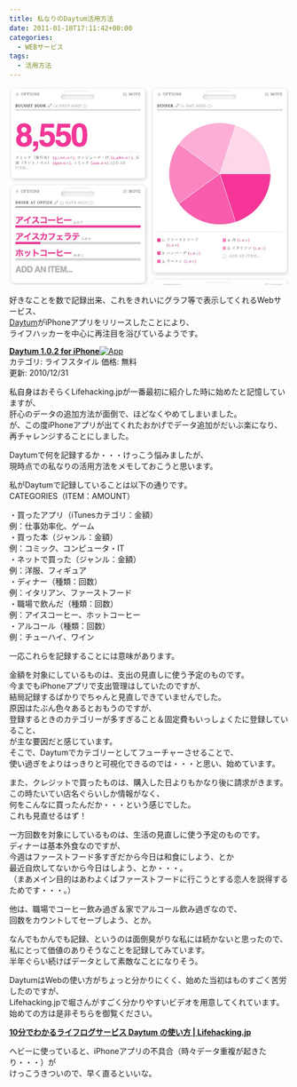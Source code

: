```yaml
---
title: 私なりのDaytum活用方法
date: 2011-01-10T17:11:42+00:00
categories:
  - WEBサービス
tags:
  - 活用方法
---
```

![Daytum](./DAYTUM.jpg)

好きなことを数で記録出来、これをきれいにグラフ等で表示してくれるWebサービス、  
[Daytum][1]がiPhoneアプリをリリースしたことにより、  
ライフハッカーを中心に再注目を浴びているようです。

<div class="AppInfo">
  <img class="alignleft" src="http://a1.phobos.apple.com/us/r1000/007/Purple/75/06/4c/mzi.muvgjxmr.75x75-65.jpg" alt="" width="60" align="left" /><a rel="nofollow" href="http://itunes.apple.com/jp/app/daytum/id352646537?mt=8&#038;uo=4&#038;at=11l9Ag" target="_blank"><strong>Daytum 1.0.2 for iPhone</strong></a><a rel="nofollow" href="http://itunes.apple.com/jp/app/daytum/id352646537?mt=8&#038;uo=4&#038;at=11l9Ag" target="_blank"><img src="http://ax.phobos.apple.com.edgesuite.net/images/web/linkmaker/badge_appstore-sm.gif" alt="App" /></a><br /> カテゴリ: ライフスタイル 価格: 無料<br /> 更新: 2010/12/31<br style="clear: both;" />
</div>

私自身はおそらくLifehacking.jpが一番最初に紹介した時に始めたと記憶していますが、  
肝心のデータの追加方法が面倒で、ほどなくやめてしまいました。  
が、この度iPhoneアプリが出てくれたおかげでデータ追加がだいぶ楽になり、  
再チャレンジすることにしました。

Daytumで何を記録するか・・・けっこう悩みましたが、  
現時点での私なりの活用方法をメモしておこうと思います。

私がDaytumで記録していることは以下の通りです。  
CATEGORIES（ITEM：AMOUNT）

・買ったアプリ（iTunesカテゴリ：金額）  
例：仕事効率化、ゲーム  
・買った本（ジャンル：金額）  
例：コミック、コンピュータ・IT  
・ネットで買った（ジャンル：金額）  
例：洋服、フィギュア  
・ディナー（種類：回数）  
例：イタリアン、ファーストフード  
・職場で飲んだ（種類：回数）  
例：アイスコーヒー、ホットコーヒー  
・アルコール（種類：回数）  
例：チューハイ、ワイン

一応これらを記録することには意味があります。

金額を対象にしているものは、支出の見直しに使う予定のものです。  
今までもiPhoneアプリで支出管理はしていたのですが、  
結局記録するばかりでちゃんと見直しできていませんでした。  
原因はたぶん色々あるとおもうのですが、  
登録するときのカテゴリーが多すぎること＆固定費もいっしょくたに登録していること、  
が主な要因だと感じています。  
そこで、Daytumでカテゴリーとしてフューチャーさせることで、  
使い過ぎをよりはっきりと可視化できるのでは・・・と思い、始めています。

また、クレジットで買ったものは、購入した日よりもかなり後に請求がきます。  
この時たいてい店名ぐらいしか情報がなく、  
何をこんなに買ったんだか・・・という感じでした。  
これも見直せるはず！

一方回数を対象にしているものは、生活の見直しに使う予定のものです。  
ディナーは基本外食なのですが、  
今週はファーストフード多すぎだから今日は和食にしよう、とか  
最近自炊してないから今日はしよう、とか・・・。  
（まあメイン目的はあわよくばファーストフードに行こうとする恋人を説得するためです・・・。）

他は、職場でコーヒー飲み過ぎ＆家でアルコール飲み過ぎなので、  
回数をカウントしてセーブしよう、とか。

なんでもかんでも記録、というのは面倒臭がりな私には続かないと思ったので、  
私にとって価値のありそうなことを記録してみています。  
半年ぐらい続けばデータとして素敵なことになりそう。

DaytumはWebの使い方がちょっと分かりにくく、始めた当初はものすごく苦労したのですが、  
Lifehacking.jpで堀さんがすごく分かりやすいビデオを用意してくれています。  
始めての方は是非そちらを御覧ください。

<div class="ShareInfo">
  <strong><a rel="nofollow" href="http://lifehacking.jp/2011/01/daytum-in-10minutes/" target="_blank">10分でわかるライフログサービス Daytum の使い方 | Lifehacking.jp</a><a rel="nofollow" href="http://b.hatena.ne.jp/entry/http://lifehacking.jp/2011/01/daytum-in-10minutes/" target="_blank"><img src="http://b.hatena.ne.jp/entry/image/http://lifehacking.jp/2011/01/daytum-in-10minutes/" border="0" alt="" /></a></strong><strong></strong>
</div>

ヘビーに使っていると、iPhoneアプリの不具合（時々データ重複が起きたり・・・）が  
けっこうきついので、早く直るといいな。

 [1]: http://daytum.com/
